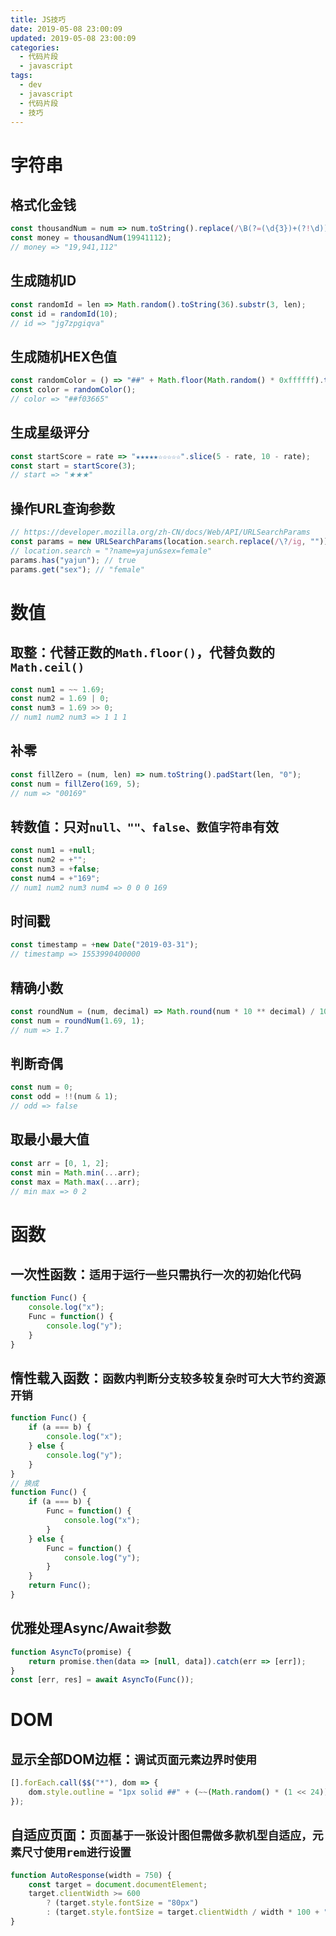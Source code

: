 ```yaml
---
title: JS技巧
date: 2019-05-08 23:00:09
updated: 2019-05-08 23:00:09
categories:
  - 代码片段
  - javascript
tags:
  - dev
  - javascript
  - 代码片段
  - 技巧
---
```


# 字符串

## 格式化金钱

```js
const thousandNum = num => num.toString().replace(/\B(?=(\d{3})+(?!\d))/g, ",");
const money = thousandNum(19941112);
// money => "19,941,112"
```


## 生成随机ID

```js
const randomId = len => Math.random().toString(36).substr(3, len);
const id = randomId(10);
// id => "jg7zpgiqva"
```


## 生成随机HEX色值

```js
const randomColor = () => "##" + Math.floor(Math.random() * 0xffffff).toString(16).padEnd(6, "0");
const color = randomColor();
// color => "##f03665"
```


## 生成星级评分

```js
const startScore = rate => "★★★★★☆☆☆☆☆".slice(5 - rate, 10 - rate);
const start = startScore(3);
// start => "★★★"
```


## 操作URL查询参数

```js
// https://developer.mozilla.org/zh-CN/docs/Web/API/URLSearchParams
const params = new URLSearchParams(location.search.replace(/\?/ig, "")); 
// location.search = "?name=yajun&sex=female"
params.has("yajun"); // true
params.get("sex"); // "female"
```



# 数值

## 取整：代替正数的`Math.floor()`，代替负数的`Math.ceil()`

```js
const num1 = ~~ 1.69;
const num2 = 1.69 | 0;
const num3 = 1.69 >> 0;
// num1 num2 num3 => 1 1 1
```


## 补零

```js
const fillZero = (num, len) => num.toString().padStart(len, "0");
const num = fillZero(169, 5);
// num => "00169"
```



## 转数值：只对`null、""、false、数值字符串`有效

```js
const num1 = +null;
const num2 = +"";
const num3 = +false;
const num4 = +"169";
// num1 num2 num3 num4 => 0 0 0 169
```


## 时间戳

```js
const timestamp = +new Date("2019-03-31");
// timestamp => 1553990400000
```


## 精确小数

```js
const roundNum = (num, decimal) => Math.round(num * 10 ** decimal) / 10 ** decimal;
const num = roundNum(1.69, 1);
// num => 1.7
```


## 判断奇偶

```js
const num = 0;
const odd = !!(num & 1);
// odd => false
```


## 取最小最大值

```js
const arr = [0, 1, 2];
const min = Math.min(...arr);
const max = Math.max(...arr);
// min max => 0 2
```

# 函数

## 一次性函数：`适用于运行一些只需执行一次的初始化代码`

```js
function Func() {
    console.log("x");
    Func = function() {
        console.log("y");
    }
}
```



## 惰性载入函数：`函数内判断分支较多较复杂时可大大节约资源开销`

```js
function Func() {
    if (a === b) {
        console.log("x");
    } else {
        console.log("y");
    }
}
// 换成
function Func() {
    if (a === b) {
        Func = function() {
            console.log("x");
        }
    } else {
        Func = function() {
            console.log("y");
        }
    }
    return Func();
}
```



## 优雅处理Async/Await参数

```js
function AsyncTo(promise) {
    return promise.then(data => [null, data]).catch(err => [err]);
}
const [err, res] = await AsyncTo(Func());
```


# DOM

## 显示全部DOM边框：`调试页面元素边界时使用`

```js
[].forEach.call($$("*"), dom => {
    dom.style.outline = "1px solid ##" + (~~(Math.random() * (1 << 24))).toString(16);
});
```



## 自适应页面：`页面基于一张设计图但需做多款机型自适应，元素尺寸使用rem进行设置`

```js
function AutoResponse(width = 750) {
    const target = document.documentElement;
    target.clientWidth >= 600
        ? (target.style.fontSize = "80px")
        : (target.style.fontSize = target.clientWidth / width * 100 + "px");
}
```


